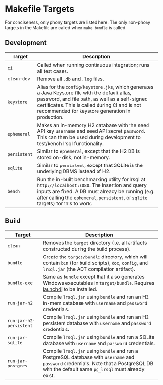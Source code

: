 # Makefile Targets

For conciseness, only phony targets are listed here. The only non-phony targets in the Makefile are called when `make bundle` is called.

## Development

| Target | Description |
| --- | --- |
| `ci` | Called when running continuous integration; runs all test cases. |
| `clean-dev` | Remove all `.db` and `.log` files.
| `keystore` | Alias for the `config/keystore.jks`, which generates a Java Keystore file with the default alias, password, and file path, as well as a self-signed certificates. This is called during CI and is not recommended for keystore generation in production. |
| `ephemeral` | Makes an in-memory H2 database with the seed API key `username` and seed API secret `password`. This can then be used during development to test/bench lrsql functionality. |
| `persistent` | Similar to `ephemeral`, except that the H2 DB is stored on-disk, not in-memory. |
| `sqlite` | Similar to `persistent`, except that SQLite is the underlying DBMS instead of H2. |
| `bench` | Run the in-built benchmarking utility for lrsql at `http://localhost:8080`. The insertion and query inputs are fixed. A DB must already be running (e.g. after calling the `ephemeral`, `persistent`, or `sqlite` targets) for this to work. |

## Build

| Target | Description |
| --- | --- |
| `clean` | Removes the `target` directory (i.e. all artifacts constructed during the build process). |
| `bundle` | Create the `target/bundle` directory, which will contain `bin` (for build scripts), `doc`, `config`, and `lrsql.jar` (the AOT compilation artifact). |
| `bundle-exe` | Same as `bundle` except that it also generates Windows executables in `target/bundle`. Requires [launch4j](http://launch4j.sourceforge.net/index.html) to be installed.
| `run-jar-h2` | Compile `lrsql.jar` using `bundle` and run an H2 in-mem database with `username` and `password` credentials. |
| `run-jar-h2-persistent` | Compile `lrsql.jar` using `bundle` and run an H2 persistent database with `username` and `password` credentials. |
| `run-jar-sqlite` | Compile `lrsql.jar` using `bundle` and run a SQLite database with `username` and `password` credentials. |
| `run-jar-postgres` | Compile `lrsql.jar` using `bundle` and run a PostgreSQL database with `username` and `password` credentials. Note that a PostgreSQL DB with the default name `pg_lrsql` must already exist. |

